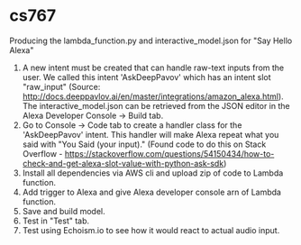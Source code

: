 # cs767
Producing the lambda_function.py and interactive_model.json for "Say Hello Alexa"

1. A new intent must be created that can handle raw-text inputs from the user. We called this intent 'AskDeepPavov' which has an intent slot "raw_input" (Source: http://docs.deeppavlov.ai/en/master/integrations/amazon_alexa.html). The interactive_model.json can be retrieved from the JSON editor in the Alexa Developer Console -> Build tab.
2. Go to Console -> Code tab to create a handler class for the 'AskDeepPavov' intent. This handler will make Alexa repeat what you said with "You Said (your input)." (Found code to do this on Stack Overflow - https://stackoverflow.com/questions/54150434/how-to-check-and-get-alexa-slot-value-with-python-ask-sdk)
3. Install all dependencies via AWS cli and upload zip of code to Lambda function.
4. Add trigger to Alexa and give Alexa developer console arn of Lambda function.
5. Save and build model.
6. Test in "Test" tab.
7. Test using Echoism.io to see how it would react to actual audio input. 
